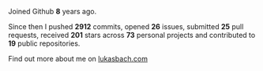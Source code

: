 Joined Github **8** years ago.

Since then I pushed **2912** commits, opened **26** issues, submitted **25** pull requests, received **201** stars across **73** personal projects and contributed to **19** public repositories.

Find out more about me on [lukasbach.com](https://lukasbach.com)
